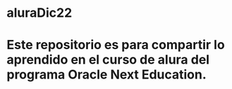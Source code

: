 # aluraDic22
# Este repositorio es para compartir lo aprendido en el curso de alura del programa Oracle Next Education.